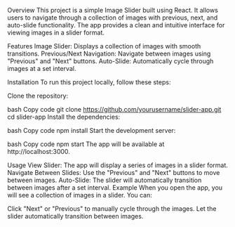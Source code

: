Overview
This project is a simple Image Slider built using React. It allows users to navigate through a collection of images with previous, next, and auto-slide functionality. The app provides a clean and intuitive interface for viewing images in a slider format.

Features
Image Slider: Displays a collection of images with smooth transitions.
Previous/Next Navigation: Navigate between images using "Previous" and "Next" buttons.
Auto-Slide: Automatically cycle through images at a set interval.

Installation
To run this project locally, follow these steps:

Clone the repository:

bash
Copy code
git clone https://github.com/yourusername/slider-app.git
cd slider-app
Install the dependencies:

bash
Copy code
npm install
Start the development server:

bash
Copy code
npm start
The app will be available at http://localhost:3000.

Usage
View Slider: The app will display a series of images in a slider format.
Navigate Between Slides: Use the "Previous" and "Next" buttons to move between images.
Auto-Slide: The slider will automatically transition between images after a set interval.
Example
When you open the app, you will see a collection of images in a slider. You can:

Click "Next" or "Previous" to manually cycle through the images.
Let the slider automatically transition between images.
